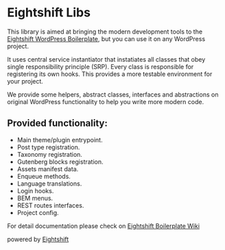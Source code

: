 # Eightshift Libs

This library is aimed at bringing the modern development tools to the [Eightshift WordPress Boilerplate](https://github.com/infinum/eightshift-boilerplate), but you can use it on any WordPress project.

It uses central service instantiator that instatiates all classes that obey single responsibility principle (SRP). Every class is responsible for registering its own hooks. This provides a more testable environment for your project.

We provide some helpers, abstract classes, interfaces and abstractions on original WordPress functionality to help you write more modern code.

## Provided functionality:
* Main theme/plugin entrypoint.
* Post type registration.
* Taxonomy registration.
* Gutenberg blocks registration.
* Assets manifest data.
* Enqueue methods.
* Language translations.
* Login hooks.
* BEM menus.
* REST routes interfaces.
* Project config.

For detail documentation please check on [Eightshift Boilerplate Wiki](https://github.com/infinum/eightshift-boilerplate/wiki)

powered by [Eightshift](https://eightshift.com)
